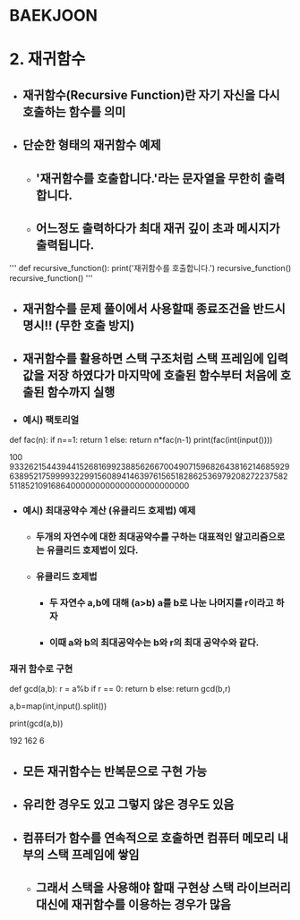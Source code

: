 # **BAEKJOON**

# 2. 재귀함수
* ## 재귀함수(Recursive Function)란 자기 자신을 다시 호출하는 함수를 의미
* ## 단순한 형태의 재귀함수 예제
    * ## '재귀함수를 호출합니다.'라는 문자열을 무한히 출력합니다.
    * ## 어느정도 출력하다가 최대 재귀 깊이 초과 메시지가 출력됩니다.

'''
def recursive_function():
    print('재귀함수를 호출합니다.')
    recursive_function()
recursive_function()
'''

* ## 재귀함수를 문제 풀이에서 사용할때 종료조건을 반드시 명시!! (무한 호출 방지)
* ## 재귀함수를 활용하면 스택 구조처럼 스택 프레임에 입력값을 저장 하였다가 마지막에 호출된 함수부터 처음에 호출된 함수까지 실행

* ### 예시) 팩토리얼

def fac(n):
    if n==1:
        return 1
    else:
        return n*fac(n-1)
print(fac(int(input())))

100
93326215443944152681699238856266700490715968264381621468592963895217599993229915608941463976156518286253697920827223758251185210916864000000000000000000000000


* ### 예시) 최대공약수 계산 (유클리드 호제법) 예제

    * ### 두개의 자연수에 대한 최대공약수를 구하는 대표적인 알고리즘으로는 유클리드 호제법이 있다.
    * ### 유클리드 호제법
        * ### 두 자연수 a,b에 대해 (a>b) a를 b로 나눈 나머지를 r이라고 하자
        * ### 이때 a와 b의 최대공약수는 b와 r의 최대 공약수와 같다.

### 재귀 함수로 구현

def gcd(a,b):
    r = a%b
    if r == 0:
        return b
    else:
        return gcd(b,r)
    
a,b=map(int,input().split())

print(gcd(a,b))

 192 162
6

* ## 모든 재귀함수는 반복문으로 구현 가능
* ## 유리한 경우도 있고 그렇지 않은 경우도 있음
* ## 컴퓨터가 함수를 연속적으로 호출하면 컴퓨터 메모리 내부의 스택 프레임에 쌓임
    * ## 그래서 스택을 사용해야 할때 구현상 스택 라이브러리 대신에 재귀함수를 이용하는 경우가 많음
    


